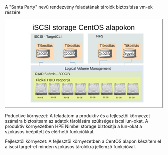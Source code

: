 A "Santa Party" nevű rendezvény feladatának tárolók biztosítása vm-ek részére


![Logo](https://github.com/dcehungary/santa.claus/blob/master/02%20-%20Storage/storageslide.png)

Poductive környezet:
A feladatom a produktív és a fejlesztői környezet számára biztosítsam az adatok tárolására szükséges iscsi lun-okat. A produktív környezetben HPE Nimbel storage biztosítja a lun-okat a szokásos beépített és elérhető funkciókkal.

Fejlesztői környezet:
A fejlesztői környezetben a CentOS alapon készítem el a iscsi target-et minden szokásos tárolókra jellemző funkcióval.


